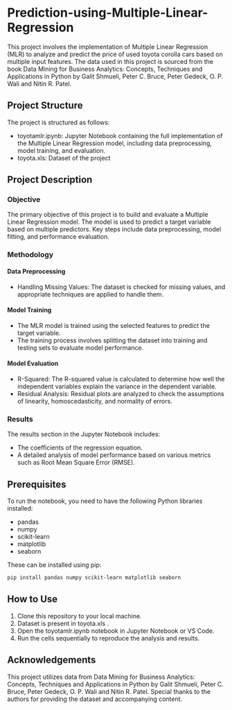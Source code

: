 # Prediction-using-Multiple-Linear-Regression

This project involves the implementation of Multiple Linear Regression (MLR) to analyze and predict the price of used toyota corolla cars based on multiple input features. The data used in this project is sourced from the book Data Mining for Business Analytics: Concepts, Techniques and Applications in Python by Galit Shmueli, Peter C. Bruce, Peter Gedeck, O. P. Wali and Nitin R. Patel.

## Project Structure

The project is structured as follows:

- toyotamlr.ipynb: Jupyter Notebook containing the full implementation of the Multiple Linear Regression model, including 
  data preprocessing, model training, and evaluation.
- toyota.xls: Dataset of the project

## Project Description

###  Objective

The primary objective of this project is to build and evaluate a Multiple Linear Regression model. The model is used to predict a target variable based on multiple predictors. Key steps include data preprocessing, model fitting, and performance evaluation.  

### Methodology

#### Data Preprocessing

- Handling Missing Values: The dataset is checked for missing values, and appropriate techniques are applied to handle them.

#### Model Training

- The MLR model is trained using the selected features to predict the target variable.
- The training process involves splitting the dataset into training and testing sets to evaluate model performance.


####  Model Evaluation

- R-Squared: The R-squared value is calculated to determine how well the independent variables explain the variance in the dependent variable.
- Residual Analysis: Residual plots are analyzed to check the assumptions of linearity, homoscedasticity, and normality of errors.

###  Results

The results section in the Jupyter Notebook includes:

- The coefficients of the regression equation.
- A detailed analysis of model performance based on various metrics such as Root Mean Square Error (RMSE).

## Prerequisites

To run the notebook, you need to have the following Python libraries installed:
- pandas
- numpy
- scikit-learn
- matplotlib
- seaborn

These can be installed using pip:
```bash
pip install pandas numpy scikit-learn matplotlib seaborn
```

## How to Use

1. Clone this repository to your local machine.
2. Dataset is present in toyota.xls .
3. Open the toyotamlr.ipynb notebook in Jupyter Notebook or VS Code.
4. Run the cells sequentially to reproduce the analysis and results.

## Acknowledgements

This project utilizes data from Data Mining for Business Analytics: Concepts, Techniques and Applications in Python by Galit Shmueli, Peter C. Bruce, Peter Gedeck, O. P. Wali and Nitin R. Patel. Special thanks to the authors for providing the dataset and accompanying content.


